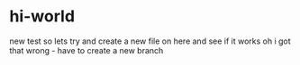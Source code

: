 # hi-world
new test 
so lets try and create a new file on here and see if it works 
oh i got that wrong - have to create a new branch 
